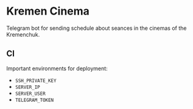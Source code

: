 # Kremen Cinema

Telegram bot for sending schedule about seances in the cinemas of the Kremenchuk.

## CI

Important environments for deployment:

- `SSH_PRIVATE_KEY`
- `SERVER_IP`
- `SERVER_USER`
- `TELEGRAM_TOKEN`
